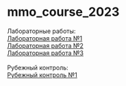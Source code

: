 # mmo_course_2023
Лабораторные работы:<br>
<a href='https://github.com/NazarovMM/mmo_course_2023/blob/main/LR1/MMO_Lab1.ipynb'>Лабораторная работа №1<a><br>
<a href='https://github.com/NazarovMM/mmo_course_2023/blob/main/LR2/MMO_Lab2.ipynb'>Лабораторная работа №2<a><br>
<a href='https://github.com/NazarovMM/mmo_course_2023/blob/main/LR3/MMO_Lab3.ipynb'>Лабораторная работа №3<a><br>
  <br>
Рубежный контроль:<br>
<a href='https://github.com/NazarovMM/mmo_course_2023/blob/main/RK1/MMO_RK1.ipynb'>Рубежный контроль №1<a><br>

